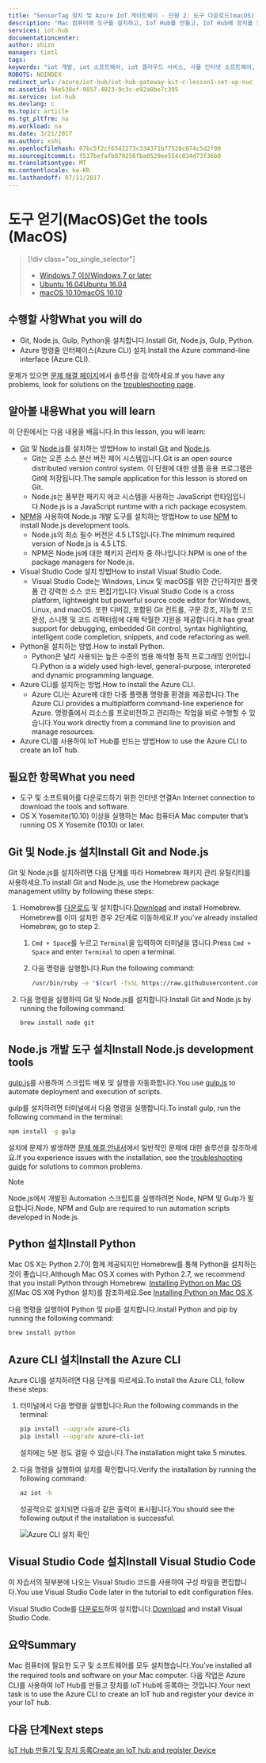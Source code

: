 ```yaml
---
title: "SensorTag 장치 및 Azure IoT 게이트웨이 - 단원 2: 도구 다운로드(macOS) | Microsoft Docs"
description: "Mac 컴퓨터에 도구를 설치하고, IoT Hub를 만들고, IoT Hub에 장치를 등록합니다."
services: iot-hub
documentationcenter: 
author: shizn
manager: timtl
tags: 
keywords: "iot 개발, iot 소프트웨어, iot 클라우드 서비스, 사물 인터넷 소프트웨어, azure cli, python mac 설치, mac에 git 설치, gulp 실행, node js mac 설치"
ROBOTS: NOINDEX
redirect_url: /azure/iot-hub/iot-hub-gateway-kit-c-lesson1-set-up-nuc
ms.assetid: 94e538ef-9857-4023-9c3c-e92a0be7c395
ms.service: iot-hub
ms.devlang: c
ms.topic: article
ms.tgt_pltfrm: na
ms.workload: na
ms.date: 3/21/2017
ms.author: xshi
ms.openlocfilehash: 07bc5f2cf6542273c334371b77520c674c5d2f00
ms.sourcegitcommit: f537befafb079256fba0529ee554c034d73f36b0
ms.translationtype: MT
ms.contentlocale: ko-KR
ms.lasthandoff: 07/11/2017
---
```

# <a name="get-the-tools-macos"></a><span data-ttu-id="3e3ea-104">도구 얻기(MacOS)</span><span class="sxs-lookup"><span data-stu-id="3e3ea-104">Get the tools (MacOS)</span></span>
> [!div class="op_single_selector"]
> * [<span data-ttu-id="3e3ea-105">Windows 7 이상</span><span class="sxs-lookup"><span data-stu-id="3e3ea-105">Windows 7 or later</span></span>](iot-hub-gateway-kit-c-lesson2-get-the-tools-win32.md)
> * [<span data-ttu-id="3e3ea-106">Ubuntu 16.04</span><span class="sxs-lookup"><span data-stu-id="3e3ea-106">Ubuntu 16.04</span></span>](iot-hub-gateway-kit-c-lesson2-get-the-tools-ubuntu.md)
> * [<span data-ttu-id="3e3ea-107">macOS 10.10</span><span class="sxs-lookup"><span data-stu-id="3e3ea-107">macOS 10.10</span></span>](iot-hub-gateway-kit-c-lesson2-get-the-tools-mac.md)

## <a name="what-you-will-do"></a><span data-ttu-id="3e3ea-108">수행할 사항</span><span class="sxs-lookup"><span data-stu-id="3e3ea-108">What you will do</span></span>

- <span data-ttu-id="3e3ea-109">Git, Node.js, Gulp, Python을 설치합니다.</span><span class="sxs-lookup"><span data-stu-id="3e3ea-109">Install Git, Node.js, Gulp, Python.</span></span>
- <span data-ttu-id="3e3ea-110">Azure 명령줄 인터페이스(Azure CLI) 설치.</span><span class="sxs-lookup"><span data-stu-id="3e3ea-110">Install the Azure command-line interface (Azure CLI).</span></span> 

<span data-ttu-id="3e3ea-111">문제가 있으면 [문제 해결 페이지](iot-hub-gateway-kit-c-troubleshooting.md)에서 솔루션을 검색하세요.</span><span class="sxs-lookup"><span data-stu-id="3e3ea-111">If you have any problems, look for solutions on the [troubleshooting page](iot-hub-gateway-kit-c-troubleshooting.md).</span></span>

## <a name="what-you-will-learn"></a><span data-ttu-id="3e3ea-112">알아볼 내용</span><span class="sxs-lookup"><span data-stu-id="3e3ea-112">What you will learn</span></span>

<span data-ttu-id="3e3ea-113">이 단원에서는 다음 내용을 배웁니다.</span><span class="sxs-lookup"><span data-stu-id="3e3ea-113">In this lesson, you will learn:</span></span>

- <span data-ttu-id="3e3ea-114">[Git](https://git-scm.com/) 및 [Node.js](https://nodejs.org/en/)를 설치하는 방법</span><span class="sxs-lookup"><span data-stu-id="3e3ea-114">How to install [Git](https://git-scm.com/) and [Node.js](https://nodejs.org/en/).</span></span>
  - <span data-ttu-id="3e3ea-115">Git는 오픈 소스 분산 버전 제어 시스템입니다.</span><span class="sxs-lookup"><span data-stu-id="3e3ea-115">Git is an open source distributed version control system.</span></span> <span data-ttu-id="3e3ea-116">이 단원에 대한 샘플 응용 프로그램은 Git에 저장됩니다.</span><span class="sxs-lookup"><span data-stu-id="3e3ea-116">The sample application for this lesson is stored on Git.</span></span>
  - <span data-ttu-id="3e3ea-117">Node.js는 풍부한 패키지 에코 시스템을 사용하는 JavaScript 런타임입니다.</span><span class="sxs-lookup"><span data-stu-id="3e3ea-117">Node.js is a JavaScript runtime with a rich package ecosystem.</span></span>
- <span data-ttu-id="3e3ea-118">[NPM](https://www.npmjs.com/)을 사용하여 Node.js 개발 도구를 설치하는 방법</span><span class="sxs-lookup"><span data-stu-id="3e3ea-118">How to use [NPM](https://www.npmjs.com/) to install Node.js development tools.</span></span>
  - <span data-ttu-id="3e3ea-119">Node.js의 최소 필수 버전은 4.5 LTS입니다.</span><span class="sxs-lookup"><span data-stu-id="3e3ea-119">The minimum required version of Node.js is 4.5 LTS.</span></span>
  - <span data-ttu-id="3e3ea-120">NPM은 Node.js에 대한 패키지 관리자 중 하나입니다.</span><span class="sxs-lookup"><span data-stu-id="3e3ea-120">NPM is one of the package managers for Node.js.</span></span>
- <span data-ttu-id="3e3ea-121">Visual Studio Code 설치 방법</span><span class="sxs-lookup"><span data-stu-id="3e3ea-121">How to install Visual Studio Code.</span></span>
  - <span data-ttu-id="3e3ea-122">Visual Studio Code는 Windows, Linux 및 macOS를 위한 간단하지만 플랫폼 간 강력한 소스 코드 편집기입니다.</span><span class="sxs-lookup"><span data-stu-id="3e3ea-122">Visual Studio Code is a cross platform, lightweight but powerful source code editor for Windows, Linux, and macOS.</span></span> <span data-ttu-id="3e3ea-123">또한 디버깅, 포함된 Git 컨트롤, 구문 강조, 지능형 코드 완성, 스니펫 및 코드 리팩터링에 대해 탁월한 지원을 제공합니다.</span><span class="sxs-lookup"><span data-stu-id="3e3ea-123">It has great support for debugging, embedded Git control, syntax highlighting, intelligent code completion, snippets, and code refactoring as well.</span></span>
- <span data-ttu-id="3e3ea-124">Python을 설치하는 방법.</span><span class="sxs-lookup"><span data-stu-id="3e3ea-124">How to install Python.</span></span>
  - <span data-ttu-id="3e3ea-125">Python은 널리 사용되는 높은 수준의 범용 해석형 동적 프로그래밍 언어입니다.</span><span class="sxs-lookup"><span data-stu-id="3e3ea-125">Python is a widely used high-level, general-purpose, interpreted and dynamic programming language.</span></span>
- <span data-ttu-id="3e3ea-126">Azure CLI를 설치하는 방법.</span><span class="sxs-lookup"><span data-stu-id="3e3ea-126">How to install the Azure CLI.</span></span>
  - <span data-ttu-id="3e3ea-127">Azure CLI는 Azure에 대한 다중 플랫폼 명령줄 환경을 제공합니다.</span><span class="sxs-lookup"><span data-stu-id="3e3ea-127">The Azure CLI provides a multiplatform command-line experience for Azure.</span></span> <span data-ttu-id="3e3ea-128">명령줄에서 리소스를 프로비전하고 관리하는 작업을 바로 수행할 수 있습니다.</span><span class="sxs-lookup"><span data-stu-id="3e3ea-128">You work directly from a command line to provision and manage resources.</span></span>
- <span data-ttu-id="3e3ea-129">Azure CLI를 사용하여 IoT Hub를 만드는 방법</span><span class="sxs-lookup"><span data-stu-id="3e3ea-129">How to use the Azure CLI to create an IoT hub.</span></span>

## <a name="what-you-need"></a><span data-ttu-id="3e3ea-130">필요한 항목</span><span class="sxs-lookup"><span data-stu-id="3e3ea-130">What you need</span></span>

- <span data-ttu-id="3e3ea-131">도구 및 소프트웨어를 다운로드하기 위한 인터넷 연결</span><span class="sxs-lookup"><span data-stu-id="3e3ea-131">An Internet connection to download the tools and software.</span></span>
- <span data-ttu-id="3e3ea-132">OS X Yosemite(10.10) 이상을 실행하는 Mac 컴퓨터</span><span class="sxs-lookup"><span data-stu-id="3e3ea-132">A Mac computer that’s running OS X Yosemite (10.10) or later.</span></span>

## <a name="install-git-and-nodejs"></a><span data-ttu-id="3e3ea-133">Git 및 Node.js 설치</span><span class="sxs-lookup"><span data-stu-id="3e3ea-133">Install Git and Node.js</span></span>

<span data-ttu-id="3e3ea-134">Git 및 Node.js를 설치하려면 다음 단계를 따라 Homebrew 패키지 관리 유틸리티를 사용하세요.</span><span class="sxs-lookup"><span data-stu-id="3e3ea-134">To install Git and Node.js, use the Homebrew package management utility by following these steps:</span></span>

1. <span data-ttu-id="3e3ea-135">Homebrew를 [다운로드](http://brew.sh/) 및 설치합니다.</span><span class="sxs-lookup"><span data-stu-id="3e3ea-135">[Download](http://brew.sh/) and install Homebrew.</span></span> <span data-ttu-id="3e3ea-136">Homebrew를 이미 설치한 경우 2단계로 이동하세요.</span><span class="sxs-lookup"><span data-stu-id="3e3ea-136">If you’ve already installed Homebrew, go to step 2.</span></span>
   1. <span data-ttu-id="3e3ea-137">`Cmd + Space`를 누르고 `Terminal`을 입력하여 터미널을 엽니다.</span><span class="sxs-lookup"><span data-stu-id="3e3ea-137">Press `Cmd + Space` and enter `Terminal` to open a terminal.</span></span>
   2. <span data-ttu-id="3e3ea-138">다음 명령을 실행합니다.</span><span class="sxs-lookup"><span data-stu-id="3e3ea-138">Run the following command:</span></span>

      ```bash
      /usr/bin/ruby -e "$(curl -fsSL https://raw.githubusercontent.com/Homebrew/install/master/install)"
      ```

2. <span data-ttu-id="3e3ea-139">다음 명령을 실행하여 Git 및 Node.js를 설치합니다.</span><span class="sxs-lookup"><span data-stu-id="3e3ea-139">Install Git and Node.js by running the following command:</span></span>

    ```bash
    brew install node git
    ```

## <a name="install-nodejs-development-tools"></a><span data-ttu-id="3e3ea-140">Node.js 개발 도구 설치</span><span class="sxs-lookup"><span data-stu-id="3e3ea-140">Install Node.js development tools</span></span>

<span data-ttu-id="3e3ea-141">[gulp.js](http://gulpjs.com/)를 사용하여 스크립트 배포 및 실행을 자동화합니다.</span><span class="sxs-lookup"><span data-stu-id="3e3ea-141">You use [gulp.js](http://gulpjs.com/) to automate deployment and execution of scripts.</span></span>

<span data-ttu-id="3e3ea-142">gulp를 설치하려면 터미널에서 다음 명령을 실행합니다.</span><span class="sxs-lookup"><span data-stu-id="3e3ea-142">To install gulp, run the following command in the terminal:</span></span>

```bash
npm install -g gulp
```

<span data-ttu-id="3e3ea-143">설치에 문제가 발생하면 [문제 해결 안내서](iot-hub-gateway-kit-c-troubleshooting.md)에서 일반적인 문제에 대한 솔루션을 참조하세요.</span><span class="sxs-lookup"><span data-stu-id="3e3ea-143">If you experience issues with the installation, see the [troubleshooting guide](iot-hub-gateway-kit-c-troubleshooting.md) for solutions to common problems.</span></span>

> [!Note]
> <span data-ttu-id="3e3ea-144">Node.js에서 개발된 Automation 스크립트를 실행하려면 Node, NPM 및 Gulp가 필요합니다.</span><span class="sxs-lookup"><span data-stu-id="3e3ea-144">Node, NPM and Gulp are required to run automation scripts developed in Node.js.</span></span>

## <a name="install-python"></a><span data-ttu-id="3e3ea-145">Python 설치</span><span class="sxs-lookup"><span data-stu-id="3e3ea-145">Install Python</span></span>

<span data-ttu-id="3e3ea-146">Mac OS X는 Python 2.7이 함께 제공되지만 Homebrew를 통해 Python을 설치하는 것이 좋습니다.</span><span class="sxs-lookup"><span data-stu-id="3e3ea-146">Although Mac OS X comes with Python 2.7, we recommend that you install Python through Homebrew.</span></span> <span data-ttu-id="3e3ea-147">[Installing Python on Mac OS X](http://docs.python-guide.org/en/latest/starting/install/osx/)(Mac OS X에 Python 설치)를 참조하세요.</span><span class="sxs-lookup"><span data-stu-id="3e3ea-147">See [Installing Python on Mac OS X](http://docs.python-guide.org/en/latest/starting/install/osx/).</span></span>

<span data-ttu-id="3e3ea-148">다음 명령을 실행하여 Python 및 pip를 설치합니다.</span><span class="sxs-lookup"><span data-stu-id="3e3ea-148">Install Python and pip by running the following command:</span></span>

```bash
brew install python
```

## <a name="install-the-azure-cli"></a><span data-ttu-id="3e3ea-149">Azure CLI 설치</span><span class="sxs-lookup"><span data-stu-id="3e3ea-149">Install the Azure CLI</span></span>

<span data-ttu-id="3e3ea-150">Azure CLI를 설치하려면 다음 단계를 따르세요.</span><span class="sxs-lookup"><span data-stu-id="3e3ea-150">To install the Azure CLI, follow these steps:</span></span>

1. <span data-ttu-id="3e3ea-151">터미널에서 다음 명령을 실행합니다.</span><span class="sxs-lookup"><span data-stu-id="3e3ea-151">Run the following commands in the terminal:</span></span>
   ```bash
   pip install --upgrade azure-cli
   pip install --upgrade azure-cli-iot
   ```
   <span data-ttu-id="3e3ea-152">설치에는 5분 정도 걸릴 수 있습니다.</span><span class="sxs-lookup"><span data-stu-id="3e3ea-152">The installation might take 5 minutes.</span></span>

2. <span data-ttu-id="3e3ea-153">다음 명령을 실행하여 설치를 확인합니다.</span><span class="sxs-lookup"><span data-stu-id="3e3ea-153">Verify the installation by running the following command:</span></span>
   ```bash
   az iot -h
   ```
   <span data-ttu-id="3e3ea-154">성공적으로 설치되면 다음과 같은 출력이 표시됩니다.</span><span class="sxs-lookup"><span data-stu-id="3e3ea-154">You should see the following output if the installation is successful.</span></span>

   ![Azure CLI 설치 확인](media/iot-hub-gateway-kit-lessons/lesson2/az_iot_help_osx.png)

## <a name="install-visual-studio-code"></a><span data-ttu-id="3e3ea-156">Visual Studio Code 설치</span><span class="sxs-lookup"><span data-stu-id="3e3ea-156">Install Visual Studio Code</span></span>

<span data-ttu-id="3e3ea-157">이 자습서의 뒷부분에 나오는 Visual Studio 코드를 사용하여 구성 파일을 편집합니다.</span><span class="sxs-lookup"><span data-stu-id="3e3ea-157">You use Visual Studio Code later in the tutorial to edit configuration files.</span></span>

<span data-ttu-id="3e3ea-158">Visual Studio Code를 [다운로드](https://code.visualstudio.com/docs/setup/osx)하여 설치합니다.</span><span class="sxs-lookup"><span data-stu-id="3e3ea-158">[Download](https://code.visualstudio.com/docs/setup/osx) and install Visual Studio Code.</span></span>

## <a name="summary"></a><span data-ttu-id="3e3ea-159">요약</span><span class="sxs-lookup"><span data-stu-id="3e3ea-159">Summary</span></span>

<span data-ttu-id="3e3ea-160">Mac 컴퓨터에 필요한 도구 및 소프트웨어를 모두 설치했습니다.</span><span class="sxs-lookup"><span data-stu-id="3e3ea-160">You’ve installed all the required tools and software on your Mac computer.</span></span> <span data-ttu-id="3e3ea-161">다음 작업은 Azure CLI를 사용하여 IoT Hub를 만들고 장치를 IoT Hub에 등록하는 것입니다.</span><span class="sxs-lookup"><span data-stu-id="3e3ea-161">Your next task is to use the Azure CLI to create an IoT hub and register your device in your IoT hub.</span></span>

## <a name="next-steps"></a><span data-ttu-id="3e3ea-162">다음 단계</span><span class="sxs-lookup"><span data-stu-id="3e3ea-162">Next steps</span></span>
[<span data-ttu-id="3e3ea-163">IoT Hub 만들기 및 장치 등록</span><span class="sxs-lookup"><span data-stu-id="3e3ea-163">Create an IoT hub and register Device</span></span>](iot-hub-gateway-kit-c-lesson2-register-device.md)

